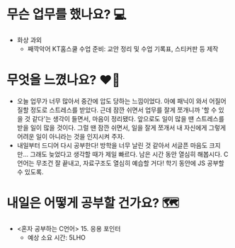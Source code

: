 # 무슨 업무를 했나요? 💻
- 화상 과외
    - 째깍악어 KT홈스쿨 수업 준비: 교안 정리 및 수업 기록표, 스티커판 등 제작

# 무엇을 느꼈나요? ❤️‍🔥
- 오늘 업무가 너무 많아서 중간에 압도 당하는 느낌이었다. 아예 패닉이 와서 어질어질할 정도로 스트레스를 받았다. 근데 잠깐 쉬면서 업무를 잘게 쪼개니까 '할 수 있을 것 같다'는 생각이 들면서, 마음이 정리됐다. 앞으로도 일이 많을 땐 스트레스를 받을 일이 많을 것이다. 그럴 땐 잠깐 쉬면서, 일을 잘게 쪼개서 내 자신에게 그렇게 어려운 일이 아니라는 것을 인지시켜 주자.
- 내일부터 드디어 다시 공부한다! 방학을 너무 날린 것 같아서 서글픈 마음도 크지만... 그래도 늦었다고 생각할 때가 제일 빠르다. 남은 시간 동안 열심히 해봅시다. C언어는 무조건 잘 끝내고, 자료구조도 열심히 예습할 거다! 학기 동안에 JS 공부할 수 있도록.

# 내일은 어떻게 공부할 건가요? 🗺
- <혼자 공부하는 C언어> 15. 응용 포인터
    - 예상 소요 시간: 5LHO